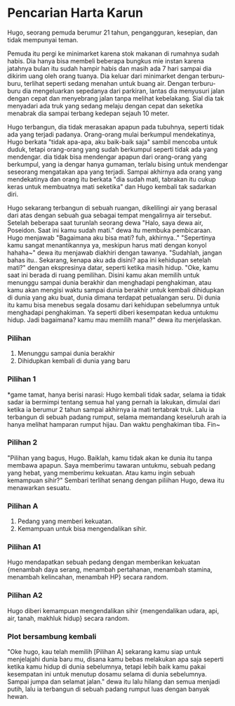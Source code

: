 # Pencarian Harta Karun
Hugo, seorang pemuda berumur 21 tahun, pengangguran, kesepian, dan tidak mempunyai teman.

Pemuda itu pergi ke minimarket karena stok makanan di rumahnya sudah habis. Dia hanya bisa membeli beberapa bungkus mie instan karena jatahnya bulan itu sudah hampir habis dan masih ada 7 hari sampai dia dikirim uang oleh orang tuanya.
Dia keluar dari minimarket dengan terburu-buru, terlihat seperti sedang menahan untuk buang air. Dengan terburu-buru dia mengeluarkan sepedanya dari parkiran, lantas dia menyusuri jalan dengan cepat dan menyebrang jalan tanpa melihat kebelakang. Sial dia tak menyadari ada truk yang sedang melaju dengan cepat dan seketika menabrak dia sampai terbang kedepan sejauh 10 meter. 

Hugo terbangun, dia tidak merasakan apapun pada tubuhnya, seperti tidak ada yang terjadi padanya. Orang-orang mulai berkumpul mendekatinya, Hugo berkata "tidak apa-apa, aku baik-baik saja" sambil mencoba untuk duduk, tetapi orang-orang yang sudah berkumpul seperti tidak ada yang mendengar. dia tidak bisa mendengar apapun dari orang-orang yang berkumpul, yang ia dengar hanya gumaman, terlalu bising untuk mendengar seseorang mengatakan apa yang terjadi. Sampai akhirnya ada orang yang mendekatinya dan orang itu berkata "dia sudah mati, tabrakan itu cukup keras untuk membuatnya mati seketika" dan Hugo kembali tak sadarkan diri.

Hugo sekarang terbangun di sebuah ruangan, dikelilingi air yang berasal dari atas dengan sebuah gua sebagai tempat mengalirnya air tersebut. Setelah beberapa saat turunlah seorang dewa
"Halo, saya dewa air, Poseidon. Saat ini kamu sudah mati." dewa itu membuka pembicaraan.
Hugo menjawab "Bagaimana aku bisa mati? fuh, akhirnya.."
"Sepertinya kamu sangat menantikannya ya, meskipun harus mati dengan konyol hahaha~" dewa itu menjawab diakhiri dengan tawanya.
"Sudahlah, jangan bahas itu.. Sekarang, kenapa aku ada disini? apa ini kehidupan setelah mati?" dengan ekspresinya datar, seperti ketika masih hidup.
"Oke, kamu saat ini berada di ruang pemilihan. Disini kamu akan memilih untuk menunggu sampai dunia berakhir dan menghadapi penghakiman, atau kamu akan mengisi waktu sampai dunia berakhir untuk kembali dihidupkan di dunia yang aku buat, dunia dimana terdapat petualangan seru. Di dunia itu kamu bisa menebus segala dosamu dari kehidupan sebelumnya untuk menghadapi penghakiman. Ya seperti diberi kesempatan kedua untukmu hidup. Jadi bagaimana? kamu mau memilih mana?" dewa itu menjelaskan.

### Pilihan
1. Menunggu sampai dunia berakhir
2. Dihidupkan kembali di dunia yang baru

### Pilihan 1
*game tamat, hanya berisi narasi:
Hugo kembali tidak sadar, selama ia tidak sadar ia bermimpi tentang semua hal yang pernah ia lakukan, dimulai dari ketika ia berumur 2 tahun sampai akhirnya ia mati tertabrak truk. Lalu ia terbangun di sebuah padang rumput, selama memandang keseluruh arah ia hanya melihat hamparan rumput hijau. Dan waktu penghakiman tiba. 
Fin~

### Pilihan 2
"Pilihan yang bagus, Hugo. Baiklah, kamu tidak akan ke dunia itu tanpa membawa apapun. Saya memberimu tawaran untukmu, sebuah pedang yang hebat, yang memberimu kekuatan. Atau kamu ingin sebuah kemampuan sihir?" Sembari terlihat senang dengan piliihan Hugo, dewa itu menawarkan sesuatu.

### Pilihan A
1. Pedang yang memberi kekuatan.
2. Kemampuan untuk bisa mengendalikan sihir.

### Pilihan A1
Hugo mendapatkan sebuah pedang dengan memberikan kekuatan {menambah daya serang, menambah pertahanan, menambah stamina, menambah kelincahan, menambah HP} secara random.

### Pilihan A2
Hugo diberi kemampuan mengendalikan sihir {mengendalikan udara, api, air, tanah, makhluk hidup} secara random.


### Plot bersambung kembali
"Oke hugo, kau telah memilih [Pilihan A] sekarang kamu siap untuk menjelajahi dunia baru mu, disana kamu bebas melakukan apa saja seperti ketika kamu hidup di dunia sebelumnya, tetapi lebih baik kamu pakai kesempatan ini untuk menutup dosamu selama di dunia sebelumnya. Sampai jumpa dan selamat jalan."
dewa itu lalu hilang dan semua menjadi putih, lalu ia terbangun di sebuah padang rumput luas dengan banyak hewan.
